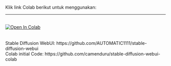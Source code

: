 Klik link Colab berikut untuk menggunakan:
<br />
__________________________________
<br />
<a href="https://colab.research.google.com/github/aikazu/vystmedia-sdwebui-collab/blob/main/Stable_Diffusion_VystMedia.ipynb" target="_parent"><img src="https://colab.research.google.com/assets/colab-badge.svg" alt="Open In Colab"/></a>
<br />
<br />
<br />
Stable Diffusion WebUI: https://github.com/AUTOMATIC1111/stable-diffusion-webui
<br />
Colab initial Code: https://github.com/camenduru/stable-diffusion-webui-colab